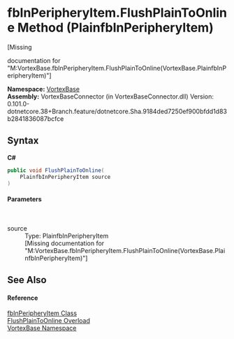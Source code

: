 # fbInPeripheryItem.FlushPlainToOnline Method (PlainfbInPeripheryItem)
 

\[Missing <summary> documentation for "M:VortexBase.fbInPeripheryItem.FlushPlainToOnline(VortexBase.PlainfbInPeripheryItem)"\]

**Namespace:**&nbsp;<a href="N_VortexBase.md">VortexBase</a><br />**Assembly:**&nbsp;VortexBaseConnector (in VortexBaseConnector.dll) Version: 0.101.0-dotnetcore.38+Branch.feature/dotnetcore.Sha.9184ded7250ef900bfdd1d83b2841836087bcfce

## Syntax

**C#**<br />
``` C#
public void FlushPlainToOnline(
	PlainfbInPeripheryItem source
)
```


#### Parameters
&nbsp;<dl><dt>source</dt><dd>Type: PlainfbInPeripheryItem<br />\[Missing <param name="source"/> documentation for "M:VortexBase.fbInPeripheryItem.FlushPlainToOnline(VortexBase.PlainfbInPeripheryItem)"\]</dd></dl>

## See Also


#### Reference
<a href="T_VortexBase_fbInPeripheryItem.md">fbInPeripheryItem Class</a><br /><a href="Overload_VortexBase_fbInPeripheryItem_FlushPlainToOnline.md">FlushPlainToOnline Overload</a><br /><a href="N_VortexBase.md">VortexBase Namespace</a><br />